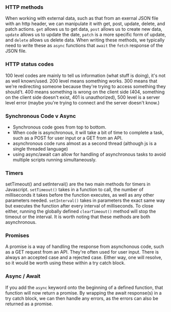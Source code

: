 ### HTTP methods

When working with external data, such as that from an exernal JSON file with an http header, we can manipulate it with get, post, update, delete, and patch actions. `get` allows us to get data, `post` allows us to create new data, `update` allows us to update the date, `patch` is a more specific form of update, and `delete` allows us delete data. When writing these methods, we typically need to write these as `async` functions that `await` the `fetch` response of the JSON file.

### HTTP status codes

100 level codes are mainly to tell us information (what stuff is doing), it's not as well known/used. 200 level means something works. 300 means that we're redirecting someone because they're trying to access something they should't. 400 means something is wrong on the client side (404, something on the client side doesn't exist, 401 is unauthorized), 500 level is a server level error (maybe you're trying to connect and the server doesn't know.)

### Synchronous Code v Async

- Synchronous code goes from top to bottom.
- When code is asynchronous, it will take a bit of time to complete a task, such as a POST for user input or a GET from an API.
- asynchronous code runs almost as a second thread (although js is a single threaded language)
- using async/await can allow for handling of asynchronous tasks to avoid multiple scripts running simultaneously.

### Timers

setTimeout() and setInterval() are the two main methods for timers in Javascript. `setTimeout()` takes in a function to call, the number of milliseconds it takes before the function executes, as well as any other parameters needed. `setInterval()` takes in parameters the exact same way but executes the function after every interval of milliseconds. To close either, running the globally defined `clearTimeout()` method will stop the timeout or the interval. It is worth noting that these methods are both asynchronous.

### Promises

A promise is a way of handling the response from asynchonous code, such as a GET request from an API. They're often used for user input. There is always an accepted case and a rejected case. Either way, one will resolve, so it would be worth using these within a try catch block.

### Async / Await

If you add the `async` keyword onto the beginning of a defined function, that function will now return a promise. By wrapping the await response(s) in a try catch block, we can then handle any errors, as the errors can also be returned as a promise.

